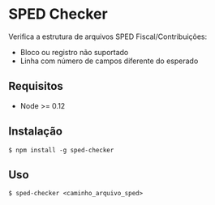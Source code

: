 # SPED Checker

Verifica a estrutura de arquivos SPED Fiscal/Contribuições:
- Bloco ou registro não suportado
- Linha com número de campos diferente do esperado

## Requisitos

- Node >= 0.12

## Instalação

```shell
$ npm install -g sped-checker
```

## Uso

```shell
$ sped-checker <caminho_arquivo_sped>
```